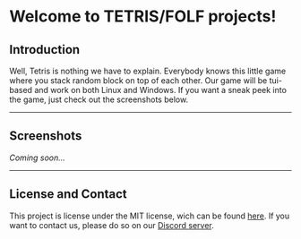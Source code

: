 # Welcome to TETRIS/FOLF projects!

## Introduction

Well, Tetris is nothing we have to explain. Everybody knows this little game where you stack random block on top of each other. Our game will be tui-based and work on both Linux and Windows. If you want a sneak peek into the game, just check out the screenshots below.

---

## Screenshots

*Coming soon...*

---

## License and Contact

This project is license under the MIT license, wich can be found [here](https://github.com/FOLF-projects/tetris/blob/main/LICENSE). 
If you want to contact us, please do so on our [Discord server](https://discord.gg/beKQ7jgRp).
